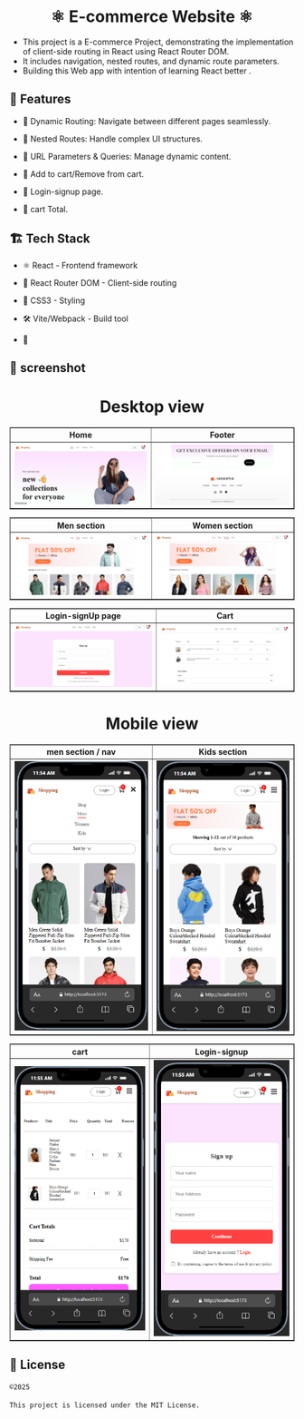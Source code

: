 <h1 align = "center">⚛ E-commerce Website ⚛</h1>

- This project is a E-commerce Project, demonstrating the implementation of client-side routing in React using React Router DOM.
- It includes navigation, nested routes, and dynamic route parameters.
- Building this Web app with intention of learning React better .

## 🚀 Features

- 🔹 Dynamic Routing: Navigate between different pages seamlessly.

- 🔹 Nested Routes: Handle complex UI structures.

- 🔹 URL Parameters & Queries: Manage dynamic content.

- 🔹 Add to cart/Remove from cart.

- 🔹 Login-signup page.

- 🔹 cart Total.

## 🏗️ Tech Stack

- ⚛ React - Frontend framework

- 🔄 React Router DOM - Client-side routing

- 🎨 CSS3 - Styling

- 🛠 Vite/Webpack - Build tool

- 📌 

## 📸 screenshot

<h1 align = "center">Desktop view</h1>
<table border="1">
  <thead>
    <tr>
      <th style="text-align:center;" >Home</th>
      <th style="text-align:center;" >Footer</th>
    </tr>
  </thead>
  <tbody>
    <tr>
      <td><img src = "./screenshot/img1.png"></img></td>
      <td><img src = "./screenshot/img2.png"></img></td>
    </tr>
  </tbody>
</table>
<table border="1">
  <thead>
    <tr>
      <th style="text-align:center;" >Men section</th>
      <th style="text-align:center;" >Women section</th>
    </tr>
  </thead>
  <tbody>
    <tr>
      <td><img src = "./screenshot/img3.png"></img></td>
      <td><img src = "./screenshot/img4.png"></img></td>
    </tr>
  </tbody>
</table>
<table border="1" align = "center">
  <thead>
    <tr>
      <th style="text-align:center;" >Login-signUp page</th>
      <th style="text-align:center;" >Cart</th>
    </tr>
  </thead>
  <tbody>
    <tr>
      <td><img src = "./screenshot/img5.png"></img></td>
      <td><img src = "./screenshot/img6.png"></img></td>
    </tr>
  </tbody>
</table>

<h1 align = "center">Mobile view</h1>

<table border="1" align = "center">
  <thead>
    <tr>
      <th style="text-align:center;" >men section / nav</th>
      <th style="text-align:center;" >Kids section</th>
    </tr>
  </thead>
  <tbody>
    <tr>
      <td><img src = "./screenshot/img7.png"></img></td>
      <td><img src = "./screenshot/img8.png"></img></td>
    </tr>
  </tbody>
</table>
<table border="1" align = "center">
  <thead>
    <tr>
      <th style="text-align:center;" >cart</th>
      <th style="text-align:center;" >Login-signup</th>
    </tr>
  </thead>
  <tbody>
    <tr>
      <td><img src = "./screenshot/img9.png"></img></td>
      <td><img src = "./screenshot/img10.png"></img></td>
    </tr>
  </tbody>
</table>

## 📜 License

```
©️2025

This project is licensed under the MIT License.
```

